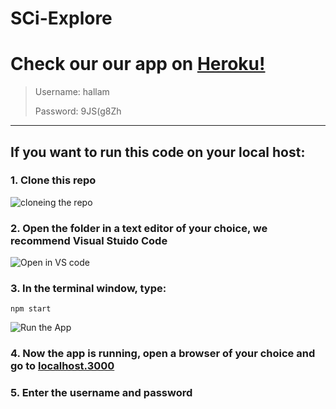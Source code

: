 # SCi-Explore

# Check our our app on [Heroku!](https://sci-toolset.herokuapp.com/)

> Username: hallam
> 
> Password: 9JS(g8Zh

---

## If you want to run this code on your local host:

### 1. Clone this repo
![cloneing the repo](https://user-images.githubusercontent.com/64285005/161536717-4d4d7f37-21db-4cb1-b71e-662827d8b205.png)

### 2. Open the folder in a text editor of your choice, we recommend Visual Stuido Code

![Open in VS code](https://user-images.githubusercontent.com/64285005/161537010-70426003-5202-4f73-9dd1-a1585c800c8f.png)

### 3. In the terminal window, type: 
``` npm start ```

![Run the App](https://user-images.githubusercontent.com/64285005/161537955-e324cf45-d34c-455a-9508-7d0ac23b4bba.png)


### 4. Now the app is running, open a browser of your choice and go to [localhost.3000](http://localhost:3000)

### 5. Enter the username and password


